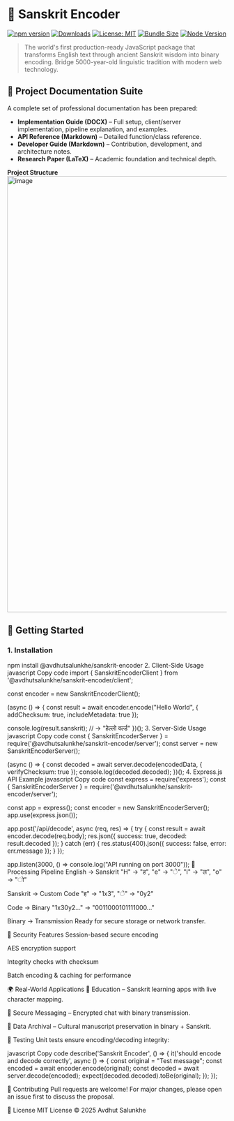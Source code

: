# 🔮 Sanskrit Encoder

[![npm version](https://badge.fury.io/js/%40avdhutsalunkhe%2Fsanskrit-encoder.svg)](https://badge.fury.io/js/%40avdhutsalunkhe%2Fsanskrit-encoder)
[![Downloads](https://img.shields.io/npm/dt/@avdhutsalunkhe/sanskrit-encoder.svg)](https://www.npmjs.com/package/@avdhutsalunkhe/sanskrit-encoder)
[![License: MIT](https://img.shields.io/badge/License-MIT-yellow.svg)](https://opensource.org/licenses/MIT)
[![Bundle Size](https://img.shields.io/bundlephobia/minzip/@avdhutsalunkhe/sanskrit-encoder)](https://bundlephobia.com/package/@avdhutsalunkhe/sanskrit-encoder)
[![Node Version](https://img.shields.io/node/v/@avdhutsalunkhe/sanskrit-encoder.svg)](https://nodejs.org/)

> The world's first production-ready JavaScript package that transforms English text through ancient Sanskrit wisdom into binary encoding. Bridge 5000-year-old linguistic tradition with modern web technology.


## 📂 Project Documentation Suite

A complete set of professional documentation has been prepared:

- **Implementation Guide (DOCX)** – Full setup, client/server implementation, pipeline explanation, and examples.
- **API Reference (Markdown)** – Detailed function/class reference.
- **Developer Guide (Markdown)** – Contribution, development, and architecture notes.
- **Research Paper (LaTeX)** – Academic foundation and technical depth.

**Project Structure**
<img height="999" alt="image" src="https://github.com/user-attachments/assets/0c10757f-6299-4e91-a51b-f3b5e022283d" />


## 🚀 Getting Started

### 1. Installation
npm install @avdhutsalunkhe/sanskrit-encoder
2. Client-Side Usage
javascript
Copy code
import { SanskritEncoderClient } from '@avdhutsalunkhe/sanskrit-encoder/client';

const encoder = new SanskritEncoderClient();

(async () => {
  const result = await encoder.encode("Hello World", {
    addChecksum: true,
    includeMetadata: true
  });

  console.log(result.sanskrit);  // → "हेल्लो वर्ल्ड"
})();
3. Server-Side Usage
javascript
Copy code
const { SanskritEncoderServer } = require('@avdhutsalunkhe/sanskrit-encoder/server');
const server = new SanskritEncoderServer();

(async () => {
  const decoded = await server.decode(encodedData, { verifyChecksum: true });
  console.log(decoded.decoded);
})();
4. Express.js API Example
javascript
Copy code
const express = require('express');
const { SanskritEncoderServer } = require('@avdhutsalunkhe/sanskrit-encoder/server');

const app = express();
const encoder = new SanskritEncoderServer();
app.use(express.json());

app.post('/api/decode', async (req, res) => {
  try {
    const result = await encoder.decode(req.body);
    res.json({ success: true, decoded: result.decoded });
  } catch (err) {
    res.status(400).json({ success: false, error: err.message });
  }
});

app.listen(3000, () => console.log("API running on port 3000"));
🔄 Processing Pipeline
English → Sanskrit
"H" → "ह", "e" → "े", "l" → "ल", "o" → "ो"

Sanskrit → Custom Code
"ह" → "1x3", "े" → "0y2"

Code → Binary
"1x30y2..." → "0011000101111000..."

Binary → Transmission
Ready for secure storage or network transfer.

🔐 Security Features
Session-based secure encoding

AES encryption support

Integrity checks with checksum

Batch encoding & caching for performance

🌍 Real-World Applications
📖 Education – Sanskrit learning apps with live character mapping.

💬 Secure Messaging – Encrypted chat with binary transmission.

📂 Data Archival – Cultural manuscript preservation in binary + Sanskrit.

🧪 Testing
Unit tests ensure encoding/decoding integrity:

javascript
Copy code
describe('Sanskrit Encoder', () => {
  it('should encode and decode correctly', async () => {
    const original = "Test message";
    const encoded = await encoder.encode(original);
    const decoded = await server.decode(encoded);
    expect(decoded.decoded).toBe(original);
  });
});

🤝 Contributing
Pull requests are welcome!
For major changes, please open an issue first to discuss the proposal.

📜 License
MIT License © 2025 Avdhut Salunkhe
